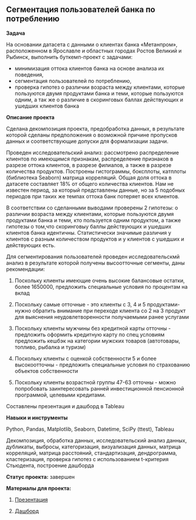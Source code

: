 ## Сегментация пользователей банка по потреблению


**Задача** 


На основании датасета с данными о клиентах банка «Метанпром», расположенном в Ярославле и областных городах Ростов Великий и Рыбинск, выполнить буткемп-проект с задачами:

 - минимизация оттока клиентов банка на основе анализа их поведения, 
 - сегментация пользователей по потреблению, 
 - проверка гипотез  о различии возраста между клиентами, которые пользуются двумя продуктами банка и теми, которые пользуются одним, а так же о различие в скоринговых баллах действующих и ушедших клиентов банка


 **Описание проекта**


Сделана декомпозиция проекта, предобработка данных, в результате которой сделаны предположения о возможной причине пропусков данных и соответствующие допуски для формализации задачи. 


Проведен  исследовательский анализ: рассмотрено распределение клиентов по имеющимся признакам, распределение признаков в разрезе оттока клиентов, в разрезе филиалов, а также в разрезе количества продуктов. Построены гистограммы, боксплоты, катплоты (библиотека Seaborn) матрица корреляций. Общая доля оттока в датасете составляет 18% от общего количества клиентов. Нам не известен период, за который представлены данные, но за 5 подобных периодов при таких же темпах оттока банк потеряет всех клиентов.


В соответствии со сделанными выводами проверены 2 гипотезы: о различии возраста между клиентами, которые пользуются двумя продуктами банка и теми, кто пользуется одним продуктом, а также гипотезы о том,что скоринговыу баллы действующих и ушедших клиентов банка идентичны. Статистически значимые различия у клиентов с разным количеством продуктов и у клиентов с ушедших и действующих есть.


Для сегментирования пользователей проведен исследовательскмй анализ в результате которой получены высоотточные сегменты, даны рекомендации: 


1. Поскольку клиенты имеющие очень высокие балансовые остатки, более 1650000, предложить специальные условия по процентам на вклад

2. Поскольку самые отточные - это клиенты с 3, 4 и 5 продуктами- нужно обратить внимание при переходе клиента со 2 на 3 продукт для выяснения неудовлетворенности получаемыми ранее услугами
   
3. Поскольку клиенты мужчины без кредитной карты отточны - предложить оформить кредитную карту по спец условиям предложить кешбэк на категории мужских товаров (автотовары, топливо, рыбалка и туризм)

4. Поскольку клиенты с оценкой собственности 5 и более высокоотточны - предложить специальные условия по страхованию объектов собственности

5. Поскольку клиенты возрастной группы 47-63 отточны - можно попробовать заинтересовать ранней инвестиционной пенсионной программой, целевыми кредитами.


 



Составлены презентация и дашборд в Tableau

 
**Навыки и инструменты**  


Python, Pandas, Matplotlib, Seaborn, Datetime, SciPy (ttest), Tableau


Декомпозиция, обработка данных, исследовательский анализ данных,  дубликаты, выбросы, категоризация, визуализация данных, матрица корреляций, матрица расстояний, стандартизация, дендрограмма, кластеризация, проверка гипотез с использованием t-критерия Стьюдента, построение дашборда


**Статус проекта:** завершен


**Материалы для проекта:**


1. [Презентация](https://disk.yandex.ru/i/PERaTh4jVi-O0Q)


2. [Дашборд](https://public.tableau.com/app/profile/grigorii.fedkushov/viz/banks_yarik/Dashboard1)

